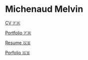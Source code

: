 # Michenaud Melvin

[CV :fr:](MichenaudMelvinCV.pdf)

[Portfolio :fr:](Portfolio.md)

[Resume :uk:](MichenaudMelvinResume.pdf)

[Porfolio :uk:](PortfolioEN.md)